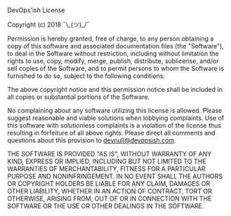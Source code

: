 DevOps'ish License

Copyright (c) 2018 ¯\\\_(ツ)\_/¯

Permission is hereby granted, free of charge, to any person obtaining a copy
of this software and associated documentation files (the "Software"), to deal
in the Software without restriction, including without limitation the rights
to use, copy, modify, merge, publish, distribute, sublicense, and/or sell
copies of the Software, and to permit persons to whom the Software is
furnished to do so, subject to the following conditions:

The above copyright notice and this permission notice shall be included in all
copies or substantial portions of the Software.

No complaining about any software utilizing this license is allowed. Please 
suggest reasonable and viable solutions when lobbying complaints. Use of this 
software with solutionless complaints is a violation of the license thus 
resulting in forfeiture of all above rights. Please direct all comments and 
questions about this provision to devnull@devopsish.com.

THE SOFTWARE IS PROVIDED "AS IS", WITHOUT WARRANTY OF ANY KIND, EXPRESS OR
IMPLIED, INCLUDING BUT NOT LIMITED TO THE WARRANTIES OF MERCHANTABILITY,
FITNESS FOR A PARTICULAR PURPOSE AND NONINFRINGEMENT. IN NO EVENT SHALL THE
AUTHORS OR COPYRIGHT HOLDERS BE LIABLE FOR ANY CLAIM, DAMAGES OR OTHER
LIABILITY, WHETHER IN AN ACTION OF CONTRACT, TORT OR OTHERWISE, ARISING FROM,
OUT OF OR IN CONNECTION WITH THE SOFTWARE OR THE USE OR OTHER DEALINGS IN THE
SOFTWARE.
